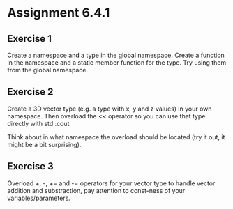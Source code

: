 # Assignment 6.4.1

## Exercise 1

Create a namespace and a type in the global namespace.  Create a function in the
namespace and a static member function for the type.  Try using them from the global
namespace.

 

## Exercise 2

Create a 3D vector type (e.g. a type with x, y and z values) in your own namespace.
Then overload the << operator so you can use that type directly with std::cout

Think about in what namespace the overload should be located (try it out, it might be a bit surprising).


## Exercise 3

Overload +, -, += and -= operators for your vector type to handle vector addition
and substraction, pay attention to const-ness of your variables/parameters.
